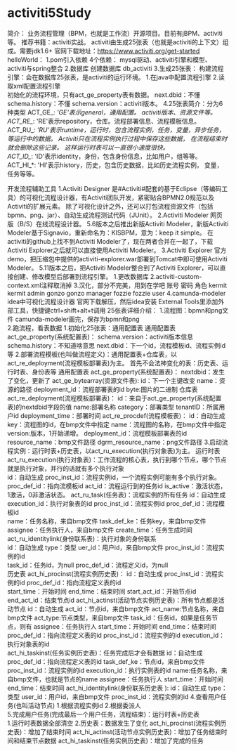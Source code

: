 # activiti5Study
简介：
    业务流程管理（BPM，也就是工作流）开源项目。目前有jBPM、activiti等。
    推荐书籍：activiti实战。
    activiti由生成25张表（也就是activiti的上下文）组成。需要jdk1.6+
    官网下载地址：https://www.activiti.org/get-started
helloWorld：
    1.pom引入依赖
        4个依赖： mysql驱动、activiti引擎和模型、activiti与spring整合
    2.数据库
        创建数据库 db_activiti
    3.生成25张表：
        构建流程引擎：会在数据库25张表，是activiti的运行环境。
            1.在java中配置流程引擎
            2.读取xml配置流程引擎  
        初始化的流程环境，只有act_ge_property表有数据。
            next.dbid：不懂
            schema.history：不懂
            schema.version：activiti版本。
    4.25张表简介：分为6种类型
        ACT_GE_*: 'GE'表示general，通用配置。 activiti版本、资源文件等。 
        ACT_RE_*: 'RE'表示repository，仓库。流程部署信息、流程模板信息。                                     
        ACT_RU_*: 'RU'表示runtime，运行时，包含流程实例，任务，变量，异步任务，等运行中的数据。 Activiti只在流程实例执行过程中保存这些数据， 在流程结束时就会删除这些记录。 这样运行时表可以一直很小速度很快。                                        
        ACT_ID_*: 'ID'表示identity，身份，包含身份信息，比如用户，组等等。                                        
        ACT_HI_*: 'HI'表示history，历史，包含历史数据，比如历史流程实例， 变量，任务等等。                                       
         
开发流程辅助工具
    1.Activiti Designer
        是#Activiti#配套的基于Eclipse（等编码工具）的可视化流程设计器，有Activiti团队开发，紧密贴合BPMN2.0规范以及Activiti的扩展元素。
        除了可视化设计之外，还可以打包流程资源文件（包括bpmn、png、jar）、自动生成流程测试代码（JUnit）。 
    2.Activiti Modeler
        网页版（B/S）在线流程设计器。
        5.6版本之后推出新版Activiti Modeler，新版Activiti Modeler基于Signavio，重新命名为：KISBPM，意为：keep it simple。
        在activiti的github上找不到Activiti Modeler了，现在两者合并在一起了，下载Activiti Explorer之后就可以直接使用Activiti Modeler。
    3.Activiti Explorer
        官方demo，把压缩包中提供的activiti-explorer.war部署到Tomcat中即可使用Activiti Modeler。
        5.11版本之后，把Activiti Modeler整合到了Activiti Explorer，可以直接创建、修改模型后部署到流程引擎。
        1.更改数据库 2.activiti-custom-context.xml注释取消掉 3.汉化，部分不完美，用到在学吧
            账号	    密码	    角色
            kermit	kermit	admin
            gonzo	gonzo	manager
            fozzie	fozzie	user
    4.camunda-modeler
        idea中可视化流程设计器
        官网下载解压，然后idea安装 External Tools里添加外部工具，快捷键ctrl+shift+alt+t调用
25张表详细介绍：
    1.流程图：bpmn和png文件
        camunda-modeler画完，保存为bpmn和png        
    2.跑流程，看表数据
        1.初始化25张表：通用配置表
            通用配置表
                act_ge_property(系统配置表)：
                    schema.version：activiti版本信息
                    schema.history：不知道啥意思
                    next.dbid：下一个id，流程模板id、流程实例id等
        2.部署流程模板(也叫做流程定义)：通用配置表+仓库表，以act_re_deployment(流程模板部署表)为主。
            首先不会法神变化的表：历史表、运行时表、身份表等
            通用配置表
                act_ge_property(系统配置表)：
                    nextdbid：发生了变化，更新了
                act_ge_bytearray(资源文件表):
                    id：下一个主键改变
                    name：资源的路径
                    deployment_id：流程部署表的id
                    byte:图片的二进制
            仓库表
                act_re_deployment(流程模板部署表)：
                    id：来自于act_ge_property(系统配置表)的nextdbid字段的值
                    name:部署名称
                    category：部署类型
                    tenantID：所属用户id
                    deployment_time：部署时间
                act_re_procdef(流程模板表)：
                    id：自动生成
                    key：流程图的id，在bmp文件中指定
                    name：流程图的名称，在bmp文件中指定
                    version:版本，1开始递增。
                    deployment_id：流程模板部署表的id
                    resource_name：bmp文件路径
                    dgrm_resource_name：png文件路径 
        3.启动流程实例：运行时表+历史表，以act_ru_execution(执行对象表)为主。 
            运行时表 
                act_ru_execution(执行对象表)：工作流程的核心表，执行到哪个节点，哪个节点就是执行对象，并行的话就有多个执行对象                   
                    id：自动生成
                    proc_inst_id：流程实例id，一个流程实例可能有多个执行对象。
                    proc_def_id：指向流模板id
                    act_id：流程运行到的任务id
                    is_active：激活状态，1激活，0非激活状态。
                act_ru_task(任务表)：流程实例的所有任务
                    id：自动生成
                    execution_id：执行对象表的id
                    proc_inst_id：流程实例id
                    proc_def_id：流程模板id  
                    name：任务名称，来自bmp文件
                    task_def_ke：任务key，来自bmp文件
                    assignee：任务执行人，来自bmp文件 
                    create_time：任务生成时间
                act_ru_identitylink(身份联系表)：执行对象的身份联系                                 
                    id：自动生成
                    type：类型
                    uer_id：用户id，来自bmp文件
                    proc_inst_id：流程实例的id  
                    task_id：任务id，为null
                    proc_def_id：流程定义id，为null                         
            历史表
                act_hi_procinst(流程实例历史表)：
                    id：自动生成 
                    proc_inst_id：流程实例的id
                    proc_def_id：指向流程定义表的id  
                    start_time：开始时间
                    end_time：结束时间
                    start_act_id：开始节点id
                    end_act_id：结束节点id
                act_hi_actinst(活动节点实例历史表)：所有节点都是活动节点
                    id：自动生成 
                    act_id：节点id，来自bmp文件
                    act_name:节点名称，来自bmp文件
                    act_type:节点类型，来自bmp文件
                    task_id：任务id，如果是任务节点，则有
                    assignee：任务执行人
                    start_time：开始时间
                    end_time：结束时间
                    proc_def_id：指向流程定义表的id
                    proc_inst_id：流程实例的id
                    execution_id：执行对象表的id                    
                act_hi_taskinst(任务实例历史表)：任务完成后才会有数据
                    id：自动生成 
                    proc_def_id：指向流程定义表的id
                    task_def_ke：节点id，来自bmp文件
                    proc_inst_id：流程实例的id
                    execution_id：执行实例表的id
                    name:任务名称，来自bmp文件，也就是节点的name
                    assignee：任务执行人
                    start_time：开始时间
                    end_time：结束时间
                act_hi_identitylink(身份联系历史表 ):
                    id：自动生成 
                    type：类型
                    user_id：用户id，来自bmp文件
                    proc_inst_id：流程实例的id
        4.查看用户任务(也叫活动节点)
            1.根据流程实例id
            2.根据委派人         
        5.完成用户任务(完成最后一个用户任务，流程结束)：运行时表+历史表      
            1.运行时表数据全部清空
            2.历史表：数据发生了变化
                act_hi_procinst(流程实例历史表)：增加了结束时间
                act_hi_actinst(活动节点实例历史表)：增加了任务结束时间和结束节点数据
                act_hi_taskinst(任务实例历史表)：增加了完成的任务  
                  
        
